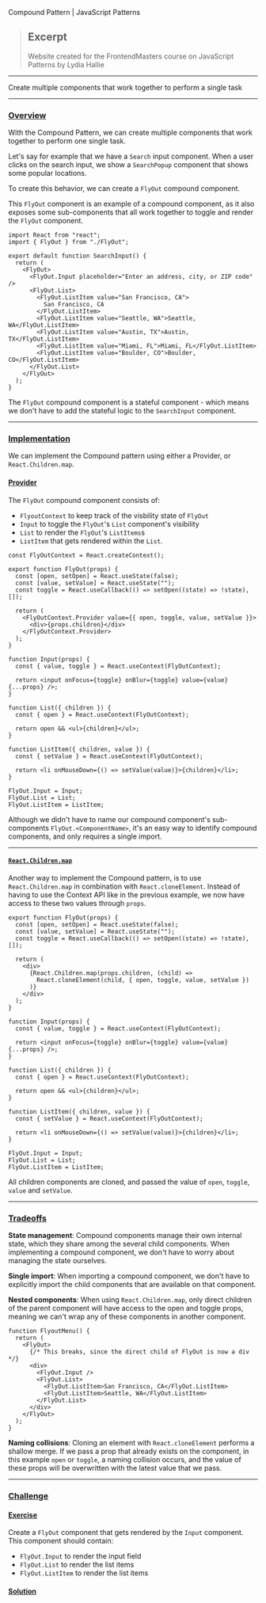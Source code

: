  Compound Pattern | JavaScript Patterns

> ## Excerpt
> Website created for the FrontendMasters course on JavaScript Patterns by Lydia Hallie

---
Create multiple components that work together to perform a single task

___

### [Overview](https://javascriptpatterns.vercel.app/patterns/react-patterns/conpres#overview)

With the Compound Pattern, we can create multiple components that work together to perform one single task.

Let's say for example that we have a `Search` input component. When a user clicks on the search input, we show a `SearchPopup` component that shows some popular locations.

To create this behavior, we can create a `FlyOut` compound component.

This `FlyOut` component is an example of a compound component, as it also exposes some sub-components that all work together to toggle and render the `FlyOut` component.

```
import React from "react";
import { FlyOut } from "./FlyOut";

export default function SearchInput() {
  return (
    <FlyOut>
      <FlyOut.Input placeholder="Enter an address, city, or ZIP code" />
      <FlyOut.List>
        <FlyOut.ListItem value="San Francisco, CA">
          San Francisco, CA
        </FlyOut.ListItem>
        <FlyOut.ListItem value="Seattle, WA">Seattle, WA</FlyOut.ListItem>
        <FlyOut.ListItem value="Austin, TX">Austin, TX</FlyOut.ListItem>
        <FlyOut.ListItem value="Miami, FL">Miami, FL</FlyOut.ListItem>
        <FlyOut.ListItem value="Boulder, CO">Boulder, CO</FlyOut.ListItem>
      </FlyOut.List>
    </FlyOut>
  );
}
```

The `FlyOut` compound component is a stateful component - which means we don't have to add the stateful logic to the `SearchInput` component.

___

### [Implementation](https://javascriptpatterns.vercel.app/patterns/react-patterns/conpres#implementation)

We can implement the Compound pattern using either a Provider, or `React.Children.map`.

#### [Provider](https://javascriptpatterns.vercel.app/patterns/react-patterns/conpres#provider)

The `FlyOut` compound component consists of:

-   `FlyoutContext` to keep track of the visbility state of `FlyOut`
-   `Input` to toggle the `FlyOut`'s `List` component's visibility
-   `List` to render the `FlyOut`'s `ListItems`s
-   `ListItem` that gets rendered within the `List`.

```
const FlyOutContext = React.createContext();

export function FlyOut(props) {
  const [open, setOpen] = React.useState(false);
  const [value, setValue] = React.useState("");
  const toggle = React.useCallback(() => setOpen((state) => !state), []);

  return (
    <FlyOutContext.Provider value={{ open, toggle, value, setValue }}>
      <div>{props.children}</div>
    </FlyOutContext.Provider>
  );
}

function Input(props) {
  const { value, toggle } = React.useContext(FlyOutContext);

  return <input onFocus={toggle} onBlur={toggle} value={value} {...props} />;
}

function List({ children }) {
  const { open } = React.useContext(FlyOutContext);

  return open && <ul>{children}</ul>;
}

function ListItem({ children, value }) {
  const { setValue } = React.useContext(FlyOutContext);

  return <li onMouseDown={() => setValue(value)}>{children}</li>;
}

FlyOut.Input = Input;
FlyOut.List = List;
FlyOut.ListItem = ListItem;
```

Although we didn't have to name our compound component's sub-components `FlyOut.<ComponentName>`, it's an easy way to identify compound components, and only requires a single import.

___

#### [`React.Children.map`](https://javascriptpatterns.vercel.app/patterns/react-patterns/conpres#reactchildrenmap)

Another way to implement the Compound pattern, is to use `React.Children.map` in combination with `React.cloneElement`. Instead of having to use the Context API like in the previous example, we now have access to these two values through `props`.

```
export function FlyOut(props) {
  const [open, setOpen] = React.useState(false);
  const [value, setValue] = React.useState("");
  const toggle = React.useCallback(() => setOpen((state) => !state), []);

  return (
    <div>
      {React.Children.map(props.children, (child) =>
        React.cloneElement(child, { open, toggle, value, setValue })
      )}
    </div>
  );
}

function Input(props) {
  const { value, toggle } = React.useContext(FlyOutContext);

  return <input onFocus={toggle} onBlur={toggle} value={value} {...props} />;
}

function List({ children }) {
  const { open } = React.useContext(FlyOutContext);

  return open && <ul>{children}</ul>;
}

function ListItem({ children, value }) {
  const { setValue } = React.useContext(FlyOutContext);

  return <li onMouseDown={() => setValue(value)}>{children}</li>;
}

FlyOut.Input = Input;
FlyOut.List = List;
FlyOut.ListItem = ListItem;
```

All children components are cloned, and passed the value of `open`, `toggle`, `value` and `setValue`.

___

### [Tradeoffs](https://javascriptpatterns.vercel.app/patterns/react-patterns/conpres#tradeoffs)

**State management**: Compound components manage their own internal state, which they share among the several child components. When implementing a compound component, we don't have to worry about managing the state ourselves.

**Single import**: When importing a compound component, we don't have to explicitly import the child components that are available on that component.

**Nested components**: When using `React.Children.map`, only direct children of the parent component will have access to the open and toggle props, meaning we can't wrap any of these components in another component.

```
function FlyoutMenu() {
  return (
    <FlyOut>
      {/* This breaks, since the direct child of FlyOut is now a div */}
      <div>
        <FlyOut.Input />
        <FlyOut.List>
          <FlyOut.ListItem>San Francisco, CA</FlyOut.ListItem>
          <FlyOut.ListItem>Seattle, WA</FlyOut.ListItem>
        </FlyOut.List>
      </div>
    </FlyOut>
  );
}
```

**Naming collisions**: Cloning an element with `React.cloneElement` performs a shallow merge. If we pass a prop that already exists on the component, in this example `open` or `toggle`, a naming collision occurs, and the value of these props will be overwritten with the latest value that we pass.

___

### [Challenge](https://javascriptpatterns.vercel.app/patterns/react-patterns/conpres#challenge)

#### [Exercise](https://javascriptpatterns.vercel.app/patterns/react-patterns/conpres#exercise)

Create a `FlyOut` component that gets rendered by the `Input` component. This component should contain:

-   `FlyOut.Input` to render the input field
-   `FlyOut.List` to render the list items
-   `FlyOut.ListItem` to render the list items

#### [Solution](https://javascriptpatterns.vercel.app/patterns/react-patterns/conpres#solution)
